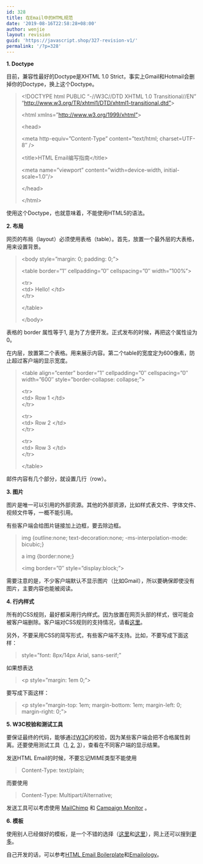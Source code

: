 ```yaml
---
id: 328
title: 在Email中的HTML规范
date: '2019-08-16T22:58:28+08:00'
author: wenjie
layout: revision
guid: 'https://javascript.shop/327-revision-v1/'
permalink: '/?p=328'
---
```


**1. Doctype**

目前，兼容性最好的Doctype是XHTML 1.0 Strict，事实上Gmail和Hotmail会删掉你的Doctype，换上这个Doctype。

> &lt;!DOCTYPE html PUBLIC “-//W3C//DTD XHTML 1.0 Transitional//EN” “http://www.w3.org/TR/xhtml1/DTD/xhtml1-transitional.dtd”&gt;
> 
> &lt;html xmlns=”http://www.w3.org/1999/xhtml”&gt;
> 
>  &lt;head&gt;
> 
>  &lt;meta http-equiv=”Content-Type” content=”text/html; charset=UTF-8″ /&gt;
> 
>  &lt;title&gt;HTML Email编写指南&lt;/title&gt;
> 
>  &lt;meta name=”viewport” content=”width=device-width, initial-scale=1.0″/&gt;
> 
>  &lt;/head&gt;
> 
> &lt;/html&gt;

使用这个Doctype，也就意味着，不能使用HTML5的语法。

**2. 布局**

网页的布局（layout）必须使用表格（table）。首先，放置一个最外层的大表格，用来设置背景。

> &lt;body style=”margin: 0; padding: 0;”&gt;
> 
>  &lt;table border=”1″ cellpadding=”0″ cellspacing=”0″ width=”100%”&gt;
> 
>  &lt;tr&gt;   
>  &lt;td&gt; Hello! &lt;/td&gt;  
>  &lt;/tr&gt;
> 
>  &lt;/table&gt;
> 
> &lt;/body&gt;

表格的 border 属性等于1, 是为了方便开发。正式发布的时候，再把这个属性设为0。

在内层，放置第二个表格。用来展示内容。第二个table的宽度定为600像素，防止超过客户端的显示宽度。

> &lt;table align=”center” border=”1″ cellpadding=”0″ cellspacing=”0″ width=”600″ style=”border-collapse: collapse;”&gt;
> 
>  &lt;tr&gt;  
>  &lt;td&gt; Row 1 &lt;/td&gt;  
>  &lt;/tr&gt;
> 
>  &lt;tr&gt;  
>  &lt;td&gt; Row 2 &lt;/td&gt;  
>  &lt;/tr&gt;
> 
>  &lt;tr&gt;  
>  &lt;td&gt; Row 3 &lt;/td&gt;  
>  &lt;/tr&gt;
> 
> &lt;/table&gt;

邮件内容有几个部分，就设置几行（row）。

**3. 图片**

图片是唯一可以引用的外部资源。其他的外部资源，比如样式表文件、字体文件、视频文件等，一概不能引用。

有些客户端会给图片链接加上边框，要去除边框。

> img {outline:none; text-decoration:none; -ms-interpolation-mode: bicubic;}
> 
>  a img {border:none;}
> 
>  &lt;img border=”0″ style=”display:block;”&gt;

需要注意的是，不少客户端默认不显示图片（比如Gmail），所以要确保即使没有图片，主要内容也能被阅读。

**4. 行内样式**

所有的CSS规则，最好都采用行内样式。因为放置在网页头部的样式，很可能会被客户端删除。客户端对CSS规则的支持情况，请看[这里](http://www.campaignmonitor.com/css/)。

另外，不要采用CSS的简写形式，有些客户端不支持。比如，不要写成下面这样：

> style=”font: 8px/14px Arial, sans-serif;”

如果想表达

> &lt;p style=”margin: 1em 0;”&gt;

要写成下面这样：

> &lt;p style=”margin-top: 1em; margin-bottom: 1em; margin-left: 0; margin-right: 0;”&gt;

**5. W3C校验和测试工具**

要保证最终的代码，能够通过[W3C](http://validator.w3.org/)的校验，因为某些客户端会把不合格属性剥离。还要使用测试工具（[1](http://mailchimp.com/features/inbox-inspector/), [2](https://litmus.com/), [3](http://www.emailonacid.com/)），查看在不同客户端的显示结果。

发送HTML Email的时候，不要忘记MIME类型不能使用

> Content-Type: text/plain;

而要使用

> Content-Type: Multipart/Alternative;

发送工具可以考虑使用 [MailChimp](http://mailchimp.com/) 和 [Campaign Monitor](http://www.campaignmonitor.com/) 。

**6. 模板**

使用别人已经做好的模板，是一个不错的选择（[这里](http://mailchimp.com/features/email-templates/)和[这里](http://www.campaignmonitor.com/templates/all/)），网上还可以搜到[更多](http://www.google.com.hk/search?q=email+template)。

自己开发的话，可以参考[HTML Email Boilerplate](http://htmlemailboilerplate.com/)和[Emailology](http://www.emailology.org/#1)。